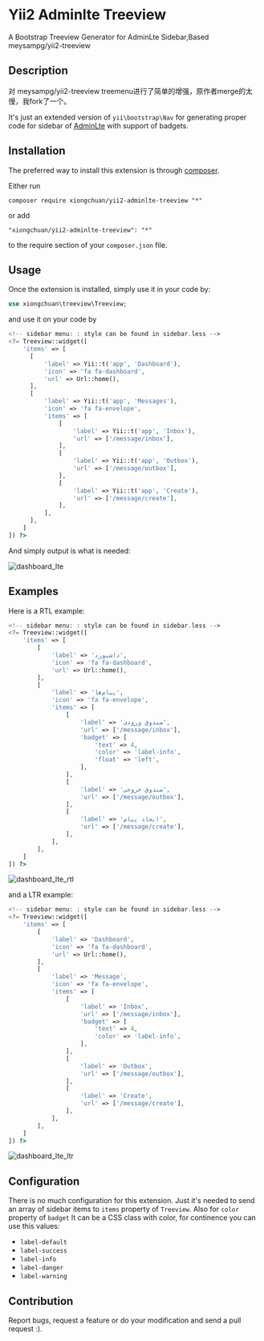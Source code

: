 Yii2 Adminlte Treeview
=============
A Bootstrap Treeview Generator for AdminLte Sidebar,Based meysampg/yii2-treeview

Description
-----------
对 meysampg/yii2-treeview treemenu进行了简单的增强，原作者merge的太慢，我fork了一个。

It's just an extended version of `yii\bootstrap\Nav` for generating proper code for sidebar of [AdminLte](https://almsaeedstudio.com/themes/AdminLTE/index.html) with support of badgets.

Installation
------------

The preferred way to install this extension is through [composer](http://getcomposer.org/download/).

Either run

```
composer require xiongchuan/yii2-adminlte-treeview "*"
```

or add

```
"xiongchuan/yii2-adminlte-treeview": "*"
```

to the require section of your `composer.json` file.


Usage
-----

Once the extension is installed, simply use it in your code by:

```php
use xiongchuan\treeview\Treeview;
```
and use it on your code by 
```php
<!-- sidebar menu: : style can be found in sidebar.less -->
<?= Treeview::widget([
    'items' => [
      [
          'label' => Yii::t('app', 'Dashboard'),
          'icon' => 'fa fa-dashboard',
          'url' => Url::home(),
      ],
      [
          'label' => Yii::t('app', 'Messages'),
          'icon' => 'fa fa-envelope',
          'items' => [
              [
                  'label' => Yii::t('app', 'Inbox'),
                  'url' => ['/message/inbox'],
              ],
              [
                  'label' => Yii::t('app', 'Outbox'),
                  'url' => ['/message/outbox'],
              ],
              [
                  'label' => Yii::t('app', 'Create'),
                  'url' => ['/message/create'],
              ],
          ],
      ],
    ]
]) ?>
```
And simply output is what is needed:

![dashboard_lte](https://cloud.githubusercontent.com/assets/1416085/19635955/f48c749c-99d2-11e6-9a9d-0ac5ff911684.png)


Examples
-------------

H‍‍‍ere is a RTL example:
```php
<!-- sidebar menu: : style can be found in sidebar.less -->
<?= Treeview::widget([
    'items' => [
        [
            'label' => 'داشبورد',
            'icon' => 'fa fa-dashboard',
            'url' => Url::home(),
        ],
        [
            'label' => 'پیام‌ها',
            'icon' => 'fa fa-envelope',
            'items' => [
                [
                    'label' => 'صندوق ورودی',
                    'url' => ['/message/inbox'],
                    'badget' => [
                        'text' => 4,
                        'color' => 'label-info',
                        'float' => 'left',
                    ],
                ],
                [
                    'label' => 'صندوق خروجی',
                    'url' => ['/message/outbox'],
                ],
                [
                    'label' => 'ایجاد پیام',
                    'url' => ['/message/create'],
                ],
            ],
        ],
    ]
]) ?>
```

![dashboard_lte_rtl](https://cloud.githubusercontent.com/assets/1416085/19637415/cfae359e-99db-11e6-8db4-78870419d6cd.png)

and a LTR example:
```php
<!-- sidebar menu: : style can be found in sidebar.less -->
<?= Treeview::widget([
    'items' => [
        [
            'label' => 'Dashboard',
            'icon' => 'fa fa-dashboard',
            'url' => Url::home(),
        ],
        [
            'label' => 'Message',
            'icon' => 'fa fa-envelope',
            'items' => [
                [
                    'label' => 'Inbox',
                    'url' => ['/message/inbox'],
                    'badget' => [
                        'text' => 4,
                        'color' => 'label-info',
                    ],
                ],
                [
                    'label' => 'Outbox',
                    'url' => ['/message/outbox'],
                ],
                [
                    'label' => 'Create',
                    'url' => ['/message/create'],
                ],
            ],
        ],
    ]
]) ?>
```
![dashboard_lte_ltr](https://cloud.githubusercontent.com/assets/1416085/19637413/cf6636cc-99db-11e6-90ab-4c0ed6cf91b1.png)

Configuration
------------------
There is no much configuration for this extension. Just it's needed to send an array of sidebar items to `items` property of `Treeview`. Also for `color` property of `badget` It can be a CSS class with color, for continence you can  use this values:

 - `label-default`
 - `label-success`
 - `label-info`
 - `label-danger`
 - `label-warning`

Contribution
----------------

Report bugs, request a feature or do your modification and send a pull request :).
